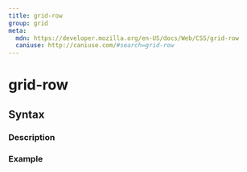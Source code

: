 ```yaml
---
title: grid-row
group: grid
meta:
  mdn: https://developer.mozilla.org/en-US/docs/Web/CSS/grid-row
  caniuse: http://caniuse.com/#search=grid-row
---
```


# grid-row
<!--- Introduction for grid-row, keep it brief and set the overall context -->

## Syntax
<!--- Introduce the various syntax for grid-row -->

### Description
<!--- For each major section of syntax, provide a description explaining its usage further -->

### Example
<!--- Provide code examples for the syntax block you're currently describing -->